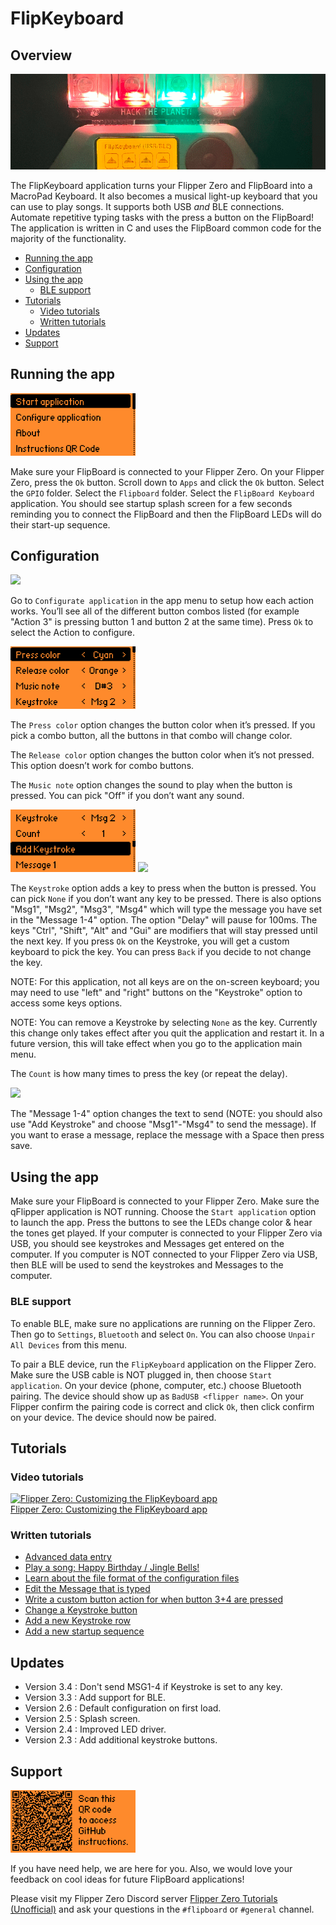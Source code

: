 # FlipKeyboard

## Overview

<img src="./gallery/banner.png">

The FlipKeyboard application turns your Flipper Zero and FlipBoard into a MacroPad Keyboard.  It also becomes a musical light-up keyboard that you can use to play songs. It supports both USB *and* BLE connections. Automate repetitive typing tasks with the press a button on the FlipBoard! The application is written in C and uses the FlipBoard common code for the majority of the functionality.

- [Running the app](#running-the-app)
- [Configuration](#configuration)
- [Using the app](#using-the-app)
  - [BLE support](#ble-support)
- [Tutorials](#tutorials)
  - [Video tutorials](#video-tutorials)
  - [Written tutorials](#written-tutorials)
- [Updates](#updates)
- [Support](#support)

## Running the app

<img src="./gallery/01-key-main-menu.png" width="200px">

Make sure your FlipBoard is connected to your Flipper Zero.  On your Flipper Zero, press the `Ok` button.  Scroll down to `Apps` and click the `Ok` button.  Select the `GPIO` folder.  Select the `Flipboard` folder. Select the `FlipBoard Keyboard` application. You should see startup splash screen for a few seconds reminding you to connect the FlipBoard and then the FlipBoard LEDs will do their start-up sequence.

## Configuration

<img src="./gallery/02-key-config-action.png" width="200px">

Go to `Configurate application` in the app menu to setup how each action works. You’ll see all of the different button combos listed (for example "Action 3" is pressing button 1 and button 2 at the same time). Press `Ok` to select the Action to configure.

<img src="./gallery/03-key-config-1.png" width="200px">

The `Press color` option changes the button color when it’s pressed. If you pick a combo button, all the buttons in that combo will change color.

The `Release color` option changes the button color when it’s not pressed. This option doesn’t work for combo buttons.

The `Music note` option changes the sound to play when the button is pressed. You can pick "Off" if you don’t want any sound.

<img src="./gallery/04-key-config-2.png" width="200px"> <img src="./gallery/04-key-config-3.png" width="200px">

The `Keystroke` option adds a key to press when the button is pressed. You can pick `None` if you don’t want any key to be pressed.  There is also options "Msg1", "Msg2", "Msg3", "Msg4" which will type the message you have set in the "Message 1-4" option.  The option "Delay" will pause for 100ms. The keys "Ctrl", "Shift", "Alt" and "Gui" are modifiers that will stay pressed until the next key.  If you press `Ok` on the Keystroke, you will get a custom keyboard to pick the key. You can press `Back` if you decide to not change the key.

NOTE: For this application, not all keys are on the on-screen keyboard; you may need to use "left" and "right" buttons on the "Keystroke" option to access some keys options.

NOTE: You can remove a Keystroke by selecting `None` as the key.  Currently this change only takes effect after you quit the application and restart it.  In a future version, this will take effect when you go to the application main menu.

The `Count` is how many times to press the key (or repeat the delay). 

<img src="./gallery/05-key-config-4.png" width="200px">

The "Message 1-4" option changes the text to send (NOTE: you should also use "Add Keystroke" and choose "Msg1"-"Msg4" to send the message). If you want to erase a message, replace the message with a Space then press save.

## Using the app

Make sure your FlipBoard is connected to your Flipper Zero.  Make sure the qFlipper application is NOT running. Choose the `Start application` option to launch the app.  Press the buttons to see the LEDs change color & hear the tones get played. If your computer is connected to your Flipper Zero via USB, you should see keystrokes and Messages get entered on the computer.  If you computer is NOT connected to your Flipper Zero via USB, then BLE will be used to send the keystrokes and Messages to the computer.

### BLE support
To enable BLE, make sure no applications are running on the Flipper Zero.  Then go to `Settings`, `Bluetooth` and select `On`.  You can also choose `Unpair All Devices` from this menu.

To pair a BLE device, run the `FlipKeyboard` application on the Flipper Zero.  Make sure the USB cable is NOT plugged in, then choose `Start application`.  On your device (phone, computer, etc.) choose Bluetooth pairing.  The device should show up as `BadUSB <flipper name>`.  On your Flipper confirm the pairing code is correct and click `Ok`, then click confirm on your device.  The device should now be paired.

## Tutorials

### Video tutorials
[![Flipper Zero: Customizing the FlipKeyboard app](https://img.youtube.com/vi/xCiqXHF7-Wo/0.jpg)](https://www.youtube.com/watch?v=xCiqXHF7-Wo)
<br/>[Flipper Zero: Customizing the FlipKeyboard app](https://www.youtube.com/watch?v=xCiqXHF7-Wo)

### Written tutorials

- [Advanced data entry](tutorials/advanced-data-entry.md)
- [Play a song; Happy Birthday / Jingle Bells!](tutorials/song.md)
- [Learn about the file format of the configuration files](tutorials/file-format.md)
- [Edit the Message that is typed](tutorials/message.md)
- [Write a custom button action for when button 3+4 are pressed](tutorials/custom-button-action.md)
- [Change a Keystroke button](tutorials/swap-keystroke-button.md)
- [Add a new Keystroke row](tutorials/add-keystroke-row.md)
- [Add a new startup sequence](tutorials/led-startup-sequence.md)

## Updates

- Version 3.4 : Don't send MSG1-4 if Keystroke is set to any key.
- Version 3.3 : Add support for BLE.
- Version 2.6 : Default configuration on first load.
- Version 2.5 : Splash screen.
- Version 2.4 : Improved LED driver.
- Version 2.3 : Add additional keystroke buttons.

## Support

<img src="./gallery/08-key-qrcode.png" width="200px">

If you have need help, we are here for you.  Also, we would love your feedback on cool ideas for future FlipBoard applications!

Please visit my Flipper Zero Discord server [Flipper Zero Tutorials (Unofficial)](https://discord.gg/KTThkQHj5B) and ask your questions in the `#flipboard` or `#general` channel.

